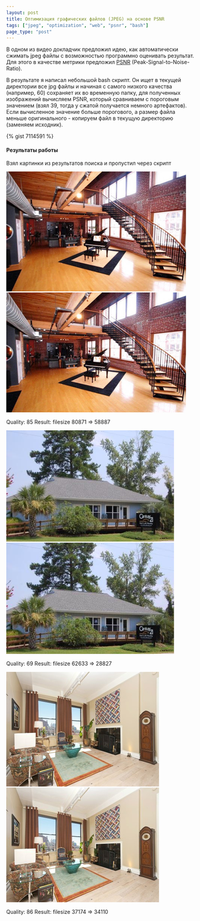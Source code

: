 ```yaml
---
layout: post
title: Оптимизация графических файлов (JPEG) на основе PSNR
tags: ["jpeg", "optimization", "web", "psnr", "bash"]
page_type: "post"
---
```

В одном из видео докладчик предложил идею, как автоматически сжимать jpeg файлы с возможностью программно оценивать результат. Для этого в качестве метрики предложил [PSNR](http://ru.wikipedia.org/wiki/%CF%E8%EA%EE%E2%EE%E5_%EE%F2%ED%EE%F8%E5%ED%E8%E5_%F1%E8%E3%ED%E0%EB%E0_%EA_%F8%F3%EC%F3) (Peak-Signal-to-Noise-Ratio).

В результате я написал небольшой bash скрипт. Он ищет в текущей директории все jpg файлы и начиная с самого низкого качества (например, 60) сохраняет их во временную папку, для полученных
изображений вычисляем PSNR, который сравниваем с пороговым значением (взял 39, тогда у сжатой получается немного артефактов).
Если вычисленное значение больше порогового, а размер файла меньше оригинального - копируем файл в текущую директорию (заменяем исходник).

{% gist 7114591 %}

#### Результаты работы

Взял картинки из результатов поиска и пропустил через скрипт

<div class="compare">
	<img src="/media/psnr_test/1_orig.jpg">
	<img src="/media/psnr_test/1.jpg">
</div>

Quality: 85 Result: filesize 80871 => 58887

<div class="compare">
	<img src="/media/psnr_test/2_orig.jpg">
	<img src="/media/psnr_test/2.jpg">
</div>

Quality: 69 Result: filesize 62633 => 28827

<div class="compare">
	<img src="/media/psnr_test/3_orig.jpg">
	<img src="/media/psnr_test/3.jpg">
</div>

Quality: 86 Result: filesize 37174 => 34110